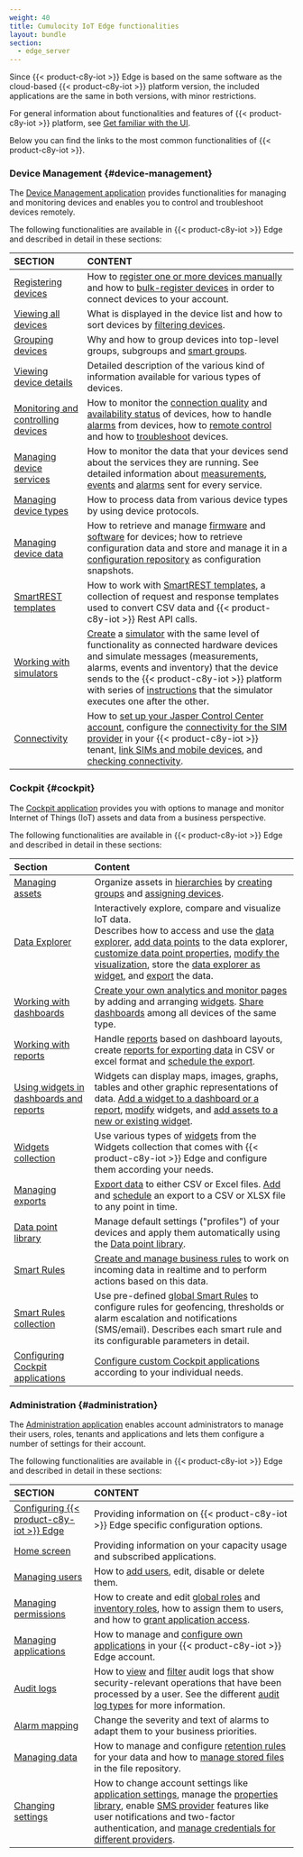 ```yaml
---
weight: 40
title: Cumulocity IoT Edge functionalities
layout: bundle
section:
  - edge_server
---
```


Since {{< product-c8y-iot >}} Edge is based on the same software as the cloud-based {{< product-c8y-iot >}} platform version, the included applications are the same in both versions, with minor restrictions.

For general information about functionalities and features of {{< product-c8y-iot >}} platform, see [Get familiar with the UI](/get-familiar-with-the-ui/ui-introduction/).

Below you can find the links to the most common functionalities of {{< product-c8y-iot >}}.

### Device Management {#device-management}

The [Device Management application](/device-management-application/home-dashboard/) provides functionalities for managing and monitoring devices and enables you to control and troubleshoot devices remotely.

The following functionalities are available in {{< product-c8y-iot >}} Edge and described in detail in these sections:

|SECTION|CONTENT|
|:---|:---|
|[Registering devices](/device-management-application/registering-devices/)|How to [register one or more devices manually](/device-management-application/registering-devices/#single-device-registration) and how to [bulk-register devices](/device-management-application/registering-devices/#bulk-device-registration) in order to connect devices to your account.
|[Viewing all devices](/device-management-application/viewing-all-devices/)|What is displayed in the device list and how to sort devices by [filtering devices](/device-management-application/viewing-all-devices/#to-filter-devices).
|[Grouping devices](/device-management-application/grouping-devices/)|Why and how to group devices into top-level groups, subgroups and [smart groups](/device-management-application/grouping-devices/#using-smart-groups).
|[Viewing device details](/device-management-application/viewing-device-details/)|Detailed description of the various kind of  information available for various types of  devices.
|[Monitoring and controlling devices](/device-management-application/monitoring-and-controlling-devices/)|How to monitor the [connection quality](/device-management-application/monitoring-and-controlling-devices/#connection-monitoring) and [availability status](/device-management-application/monitoring-and-controlling-devices/#availability) of devices, how to handle [alarms](/device-management-application/monitoring-and-controlling-devices/#working-with-alarms) from devices, how to [remote control](/device-management-application/monitoring-and-controlling-devices/#working-with-operations) and how to [troubleshoot](/device-management-application/monitoring-and-controlling-devices/#troubleshooting-devices) devices.
|[Managing device services](/device-management-application/monitoring-device-services/)|How to monitor the data that your devices send about the services they are running. See detailed information about [measurements](/device-management-application/monitoring-device-services/#measurements), [events](/device-management-application/monitoring-device-services/#events) and [alarms](/device-management-application/monitoring-device-services/#alarms) sent for every service.
|[Managing device types](/device-management-application/managing-device-types/)|How to process data from various device types by using device protocols.
|[Managing device data](/device-management-application/managing-device-data/)|How to retrieve and manage [firmware](/device-management-application/managing-device-data/#managing-firmware) and [software](/device-management-application/managing-device-data/#managing-software) for devices; how to retrieve configuration data and store and manage it in a [configuration repository](/device-management-application/managing-device-data/#managing-configurations) as configuration snapshots.
|[SmartREST templates](/device-management-application/smartrest-templates/)|How to work with [SmartREST  templates](/device-management-application/smartrest-templates/), a collection of request and response templates used to convert CSV data and {{< product-c8y-iot >}} Rest API calls.
|[Working with simulators](/device-management-application/working-with-simulators/)|[Create](/device-management-application/working-with-simulators/#to-create-a-simulator) a [simulator](/device-management-application/working-with-simulators/#about-simulators) with the same level of functionality as connected hardware devices and simulate messages (measurements, alarms, events and inventory) that the device sends to the {{< product-c8y-iot >}} platform with series of [instructions](/device-management-application/working-with-simulators/#instructions) that the simulator executes one after the other.
|[Connectivity](/device-management-application/connectivity/)|How to [set up your Jasper Control Center account](/device-management-application/connectivity/#setting-up-your-jasper-control-center-account), configure the [connectivity for the SIM provider](/device-management-application/connectivity/#configuring-the-connectivity-for-the-sim-provider) in your {{< product-c8y-iot >}} tenant, [link SIMs and mobile devices](/device-management-application/connectivity/#linking-sims-and-mobile-devices), and [checking connectivity](/device-management-application/connectivity/#checking-connectivity).

### Cockpit {#cockpit}

The [Cockpit application](/cockpit/cockpit-introduction/) provides you with options to manage and monitor  Internet of Things (IoT) assets and data from a business perspective.

The following functionalities are available in {{< product-c8y-iot >}} Edge and described in detail in these sections:

|Section|Content|
|:---|:---|
|[Managing assets](/cockpit/managing-assets/)|Organize assets in [hierarchies](/cockpit/managing-assets/#asset-hierarchy) by [creating groups](/cockpit/managing-assets/#to-add-a-group) and [assigning devices](/cockpit/managing-assets/#to-assign-devices-to-a-group).
|[Data Explorer](/cockpit/data-explorer/)|Interactively explore, compare and visualize IoT data. <br> Describes how to access and use the [data explorer](/cockpit/data-explorer/), [add data points](/cockpit/data-explorer/#to-add-a-data-point) to the data explorer, [customize data point properties](/cockpit/data-explorer/#to-customize-data-point-properties), [modify the visualization](/cockpit/data-explorer/#changing-visualization), store the [data explorer as widget](/cockpit/data-explorer/#creating-widgets), and [export](/cockpit/data-explorer/#to-export-measurement-data) the data.
|[Working with dashboards](/cockpit/working-with-dashboards/)|[Create your own analytics and monitor pages](/cockpit/working-with-dashboards/#to-create-a-dashboard) by adding and arranging [widgets](/cockpit/using-widgets/). [Share dashboards](/cockpit/working-with-dashboards/#to-share-a-dashboard) among all devices of the same type.
|[Working with reports](/cockpit/working-with-reports/)|Handle [reports](/cockpit/working-with-reports/) based on dashboard layouts, create [reports for exporting data](/cockpit/working-with-reports/#to-create-a-report) in CSV or excel format and [schedule the export](/cockpit/managing-exports/#to-schedule-an-export).
|[Using widgets in dashboards and reports](/cockpit/using-widgets/)|Widgets can display maps, images, graphs, tables and other graphic representations of data. [Add a widget to a dashboard or a report](/cockpit/using-widgets/#to-add-a-widget-to-a-dashboard-or-a-report), [modify](/cockpit/using-widgets/#modifying-widgets) widgets, and [add assets to a new or existing widget](/cockpit/using-widgets/#to-add-an-asset-to-a-new-or-existing-widget).
|[Widgets collection](/cockpit/widgets-collection/)|Use various types of [widgets](/cockpit/using-widgets/) from the Widgets collection that comes with {{< product-c8y-iot >}} Edge and configure them according your needs.
|[Managing exports](/cockpit/managing-exports/)|[Export data](/cockpit/managing-exports/#to-export-data) to either CSV or Excel files. [Add](/cockpit/managing-exports/#to-add-an-export) and [schedule](/cockpit/managing-exports/#to-schedule-an-export) an export to a CSV or XLSX file to any point in time.
|[Data point library](/cockpit/data-point-library/)|Manage default settings ("profiles") of your devices and apply them automatically using the [Data point library](/cockpit/data-point-library/).
|[Smart Rules](/cockpit/smart-rules/)|[Create and manage business rules](/cockpit/smart-rules/#to-create-a-smart-rule) to work on incoming data in realtime and to perform actions based on this data.
|[Smart Rules collection](/cockpit/smart-rules-collection/)|Use pre-defined [global Smart Rules](/cockpit/smart-rules-collection/) to configure rules for geofencing, thresholds or alarm escalation and notifications (SMS/email). Describes each smart rule and its configurable parameters in detail.
|[Configuring Cockpit applications](/cockpit/cockpit-configuration/)|[Configure custom Cockpit applications](/cockpit/cockpit-configuration/#to-configure-a-custom-cockpit-application) according to your individual needs.

### Administration {#administration}

The [Administration application](/standard-tenant/standard-tenant-introduction/) enables account administrators to manage their users, roles, tenants and applications and lets them configure a number of settings for their account.

The following functionalities are available in {{< product-c8y-iot >}} Edge and described in detail in these sections:

|SECTION|CONTENT|
|:---|:---|
|[Configuring {{< product-c8y-iot >}} Edge](/edge/edge-configuration/)|Providing information on {{< product-c8y-iot >}} Edge specific configuration options.
|[Home screen](/standard-tenant/home-screen/)|Providing information on your capacity usage and subscribed applications.
|[Managing users](/standard-tenant/managing-users/)|How to [add users](/standard-tenant/managing-users/#to-add-a-user), edit, disable or delete them.
|[Managing permissions](/standard-tenant/managing-permissions/)|How to create and edit [global roles](/standard-tenant/managing-permissions/#global-roles) and [inventory roles](/standard-tenant/managing-permissions/#inventory-roles), how to assign them to users, and how to [grant application access](/standard-tenant/managing-permissions/#application-access).
|[Managing applications](/standard-tenant/ecosystem/)|How to manage and [configure own applications](/standard-tenant/ecosystem/#managing-applications) in your {{< product-c8y-iot >}} Edge account.
|[Audit logs](/standard-tenant/audit-logs/)|How to [view](/standard-tenant/audit-logs/#to-view-audit-logs) and [filter](/standard-tenant/audit-logs/#to-filter-logs) audit logs that show security-relevant operations that have been processed by a user. See the different [audit log types](/standard-tenant/audit-logs/#audit-log-types) for more information.
|[Alarm mapping](/standard-tenant/alarm-mapping/)|Change the severity and text of alarms to adapt them to your business priorities.
|[Managing data](/standard-tenant/managing-data/)|How to manage and configure [retention rules](/standard-tenant/managing-data/#retention-rules) for your data and how to [manage stored files](/standard-tenant/managing-data/#file-repository) in the file repository.
|[Changing settings](/standard-tenant/changing-settings/)|How to change account settings like [application settings](/standard-tenant/changing-settings/#application), manage the [properties library](/standard-tenant/changing-settings/#properties-library), enable [SMS provider](/standard-tenant/changing-settings/#sms-provider) features like user notifications and two-factor authentication, and [manage credentials for different providers](/standard-tenant/changing-settings/#connectivity).
